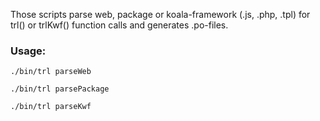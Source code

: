 Those scripts parse web, package or koala-framework (.js, .php, .tpl) for trl() or trlKwf() function calls and generates .po-files.


### Usage: ###
`./bin/trl parseWeb`

`./bin/trl parsePackage`

`./bin/trl parseKwf`
